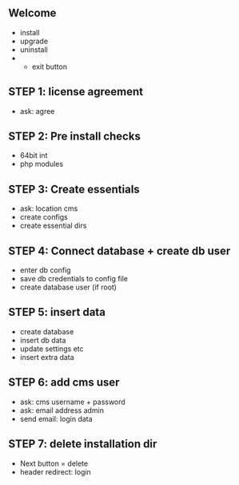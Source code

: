 ## Welcome
* install
* upgrade
* uninstall
* + exit button

## STEP 1: license agreement
* ask: agree

## STEP 2: Pre install checks
* 64bit int
* php modules

## STEP 3: Create essentials
* ask: location cms
* create configs
* create essential dirs

## STEP 4: Connect database + create db user
* enter db config
* save db credentials to config file
* create database user (if root)

## STEP 5: insert data
* create database
* insert db data
* update settings etc
* insert extra data

## STEP 6: add cms user
* ask: cms username + password
* ask: email address admin
* send email: login data

## STEP 7: delete installation dir
* Next button = delete 
* header redirect: login



